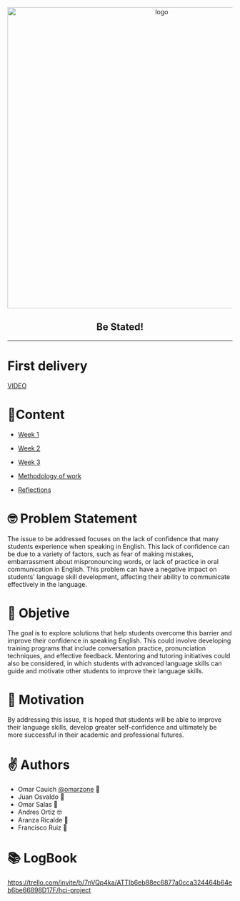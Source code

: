 <p align="center">
  <a href="https://github.com/omarzone/hci-project/">
    <img alt="logo" title="logo" src="https://i.imgur.com/vwJ17Fk.png" width="675" >
  </a>
</p>
<h2 align="center">Be Stated!</h2>

---

# First delivery
[VIDEO](https://github.com/omarzone/hci-project)

# 📝Content
- [Week 1](Weeks/Week%201/README.md)

- [Week 2](Weeks/Week%202/README.md)

- [Week 3](Weeks/Week%203/README.md)

- [Methodology of work](src/methodology.md)

- [Reflections](src/reflections/README.md)

# 🤓 Problem Statement
The issue to be addressed focuses on the lack of confidence that many students experience when speaking in English. This lack of confidence can be due to a variety of factors, such as fear of making mistakes, embarrassment about mispronouncing words, or lack of practice in oral communication in English. This problem can have a negative impact on students' language skill development, affecting their ability to communicate effectively in the language.



# 🎯 Objetive
The goal is to explore solutions that help students overcome this barrier and improve their confidence in speaking English. This could involve developing training programs that include conversation practice, pronunciation techniques, and effective feedback. Mentoring and tutoring initiatives could also be considered, in which students with advanced language skills can guide and motivate other students to improve their language skills.


# 🙌 Motivation
By addressing this issue, it is hoped that students will be able to improve their language skills, develop greater self-confidence and ultimately be more successful in their academic and professional futures.


# ✌ Authors
- Omar Cauich  [@omarzone](https://github.com/omarzone) 🐶
- Juan Osvaldo 🐒
- Omar Salas 🐢
- Andres Ortiz 🤓
- Aranza Ricalde 🦐
- Francisco Ruiz 👺


# 📚 LogBook
https://trello.com/invite/b/7nVQp4ka/ATTIb6eb88ec6877a0cca324464b64eb6be66898D17F/hci-project
    
